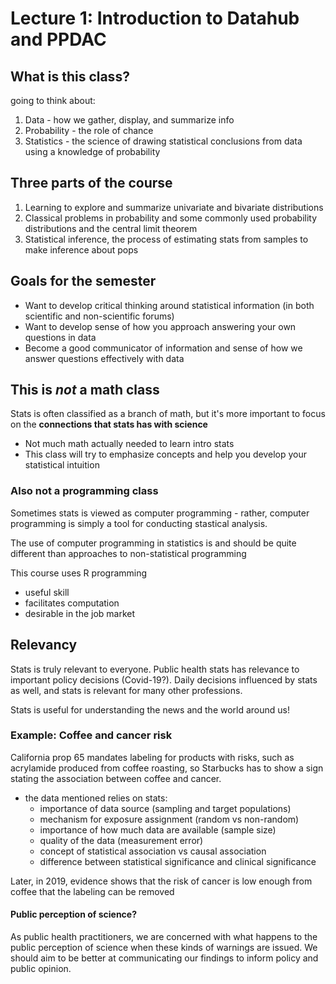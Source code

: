 # Lecture 1: Introduction to Datahub and PPDAC

## What is this class?

going to think about:

1. Data - how we gather, display, and summarize info
2. Probability - the role of chance
3. Statistics - the science of drawing statistical conclusions from data using a knowledge of probability

## Three parts of the course

1. Learning to explore and summarize univariate and bivariate distributions
2. Classical problems in probability and some commonly used probability distributions and the central limit theorem
3. Statistical inference, the process of estimating stats from samples to make inference about pops

## Goals for the semester

- Want to develop critical thinking around statistical information (in both scientific and non-scientific forums)
- Want to develop sense of how you approach answering your own questions in data
- Become a good communicator of information and sense of how we answer questions effectively with data

## This is *not* a math class

Stats is often classified as a branch of math, but it's more important to focus on the **connections that stats has with science**

- Not much math actually needed to learn intro stats
- This class will try to emphasize concepts and help you develop your statistical intuition

### Also not a programming class

Sometimes stats is viewed as computer programming - rather, computer programming is simply a tool for conducting stastical analysis.

The use of computer programming in statistics is and should be quite different than approaches to non-statistical programming

This course uses R programming

- useful skill
- facilitates computation
- desirable in the job market

## Relevancy

Stats is truly relevant to everyone. Public health stats has relevance to important policy decisions (Covid-19?). Daily decisions influenced by stats as well, and stats is relevant for many other professions.

Stats is useful for understanding the news and the world around us!

### Example: Coffee and cancer risk

California prop 65 mandates labeling for products with risks, such as acrylamide produced from coffee roasting, so Starbucks has to show a sign stating the association between coffee and cancer.

- the data mentioned relies on stats:
  - importance of data source (sampling and target populations)
  - mechanism for exposure assignment (random vs non-random)
  - importance of how much data are available (sample size)
  - quality of the data (measurement error)
  - concept of statistical association vs causal association
  - difference between statistical significance and clinical significance

Later, in 2019, evidence shows that the risk of cancer is low enough from coffee that the labeling can be removed

#### Public perception of science?

As public health practitioners, we are concerned with what happens to the public perception of science when these kinds of warnings are issued.
We should aim to be better at communicating our findings to inform policy and public opinion.

